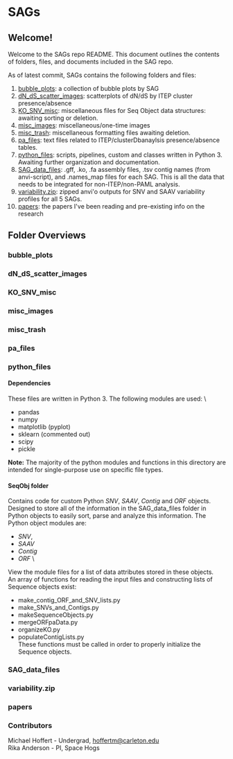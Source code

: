# SAGs

## Welcome!

Welcome to the SAGs repo README. This document outlines the contents of folders, files, and documents included in the SAG repo.

As of latest commit, SAGs contains the following folders and files:

1. [bubble_plots](#a): a collection of bubble plots by SAG
2. [dN_dS_scatter_images](#b): scatterplots of dN/dS by ITEP cluster presence/absence
3. [KO_SNV_misc](#c): miscellaneous files for Seq Object data structures: awaiting sorting or deletion.
4. [misc_images](#d): miscellaneous/one-time images
5. [misc_trash](#e): miscellaneous formatting files awaiting deletion.
6. [pa_files](#f): text files related to ITEP/clusterDbanaylsis presence/absence tables.
7. [python_files](#g): scripts, pipelines, custom and classes written in Python 3. Awaiting further organization and documentation.
8. [SAG_data_files](#h): .gff, .ko, .fa assembly files, .tsv contig names (from anvi-script), and .names_map files for each SAG. This is all the data that needs to be integrated for non-ITEP/non-PAML analysis.
9. [variability.zip](#i): zipped anvi'o outputs for SNV and SAAV variability profiles for all 5 SAGs.
10. [papers](#j): the papers I've been reading and pre-existing info on the research

## Folder Overviews
### bubble_plots <a name="a"></a>
### dN_dS_scatter_images <a name="b"></a>
### KO_SNV_misc <a name="c"></a>
### misc_images <a name="d"></a>
### misc_trash <a name="e"></a>
### pa_files <a name="f"></a>
### python_files <a name="g"></a>

#### Dependencies
These files are written in Python 3. The following modules are used: \

* pandas
* numpy
* matplotlib (pyplot)
* sklearn (commented out)
* scipy
* pickle

**Note:** The majority of the python modules and functions in this directory are intended for single-purpose use on specific file
types. 

#### SeqObj folder
Contains code for custom Python *SNV*, *SAAV*, *Contig* and *ORF* objects. Designed to store 
all of the information in the SAG_data_files folder in Python objects to easily sort, parse and analyze this information.
The Python object modules are:
* *SNV*, 
* *SAAV* 
* *Contig*
* *ORF* \

View the module files for a list of data attributes stored in these objects. \
An array of functions for reading the input files and constructing lists of Sequence objects exist:
* make_contig_ORF_and_SNV_lists.py
* make_SNVs_and_Contigs.py
* makeSequenceObjects.py
* mergeORFpaData.py
* organizeKO.py
* populateContigLists.py \
These functions must be called in order to properly initialize the Sequence objects.


### SAG_data_files <a name="h"></a>
### variability.zip <a name="i"></a>
### papers <a name="j"></a>


### Contributors
Michael Hoffert - Undergrad, hoffertm@carleton.edu \
Rika Anderson - PI, Space Hogs